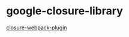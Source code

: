 # google-closure-library

[closure-webpack-plugin](https://github.com/webpack-contrib/closure-webpack-plugin)
